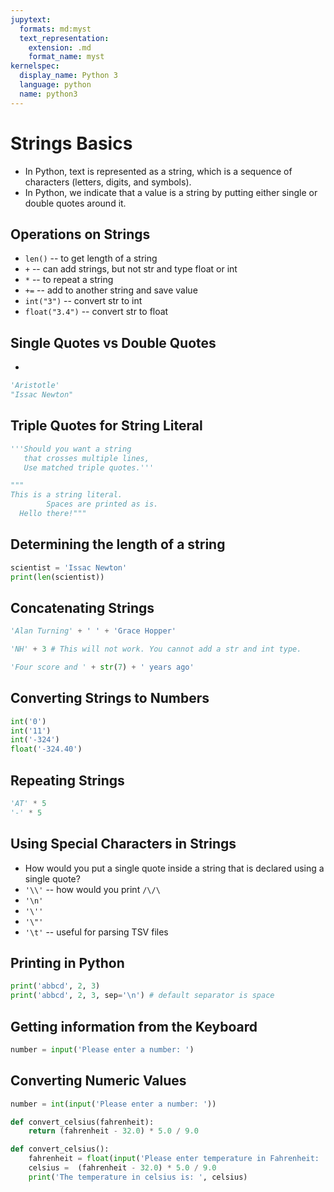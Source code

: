 ```yaml
---
jupytext:
  formats: md:myst
  text_representation:
    extension: .md
    format_name: myst
kernelspec:
  display_name: Python 3
  language: python
  name: python3
---
```


# Strings Basics

- In Python, text is represented as a string, which is a sequence of characters (letters, digits, and symbols).
- In Python, we indicate that a value is a string by putting either single or double quotes around it.

## Operations on Strings
- `len()` -- to get length of a string
- `+` -- can add strings, but not str and type float or int
- `*` -- to repeat a string 
- `+=` -- add to another string and save value
- `int("3")` -- convert str to int
- `float("3.4")` -- convert str to float


## Single Quotes vs Double Quotes
-
```python
'Aristotle'
"Issac Newton"
```

## Triple Quotes for String Literal
```python
'''Should you want a string
​ 	that crosses multiple lines,
​ 	Use matched triple quotes.'''
```

```python
"""
This is a string literal. 
        Spaces are printed as is. 
  Hello there!"""
```

## Determining the length of a string
```python
scientist = 'Issac Newton'
print(len(scientist))
```


## Concatenating Strings
```python
'Alan Turning' + ' ' + 'Grace Hopper'
```

```python
'NH' + 3 # This will not work. You cannot add a str and int type. 
```

```python
'Four score and ' + str(7) + ' years ago'
```

## Converting Strings to Numbers
```python
int('0')
int('11')
int('-324')
float('-324.40')
```

## Repeating Strings
```python
'AT' * 5
'-' * 5
```

## Using Special Characters in Strings
- How would you put a single quote inside a string that is declared using a single quote?
- `'\\'` -- how would you print `/\/\`
- `'\n'`
- `'\''`
- `'\"'`
- `'\t'` -- useful for parsing TSV files



## Printing in Python
```python
print('abbcd', 2, 3)
print('abbcd', 2, 3, sep='\n') # default separator is space
```


## Getting information from the Keyboard
```python
number = input('Please enter a number: ')
```

## Converting Numeric Values
```python
number = int(input('Please enter a number: '))
```

```python
def convert_celsius(fahrenheit):
    return (fahrenheit - 32.0) * 5.0 / 9.0    
```

```python
def convert_celsius():
    fahrenheit = float(input('Please enter temperature in Fahrenheit: '))
    celsius =  (fahrenheit - 32.0) * 5.0 / 9.0  
    print('The temperature in celsius is: ', celsius) 

```